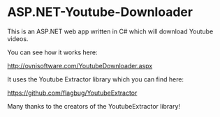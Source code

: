 # ASP.NET-Youtube-Downloader

This is an ASP.NET web app written in C# which will download Youtube videos.

You can see how it works here:

http://ovnisoftware.com/YoutubeDownloader.aspx

It uses the Youtube Extractor library which you can find here:

https://github.com/flagbug/YoutubeExtractor

Many thanks to the creators of the YoutubeExtractor library!

